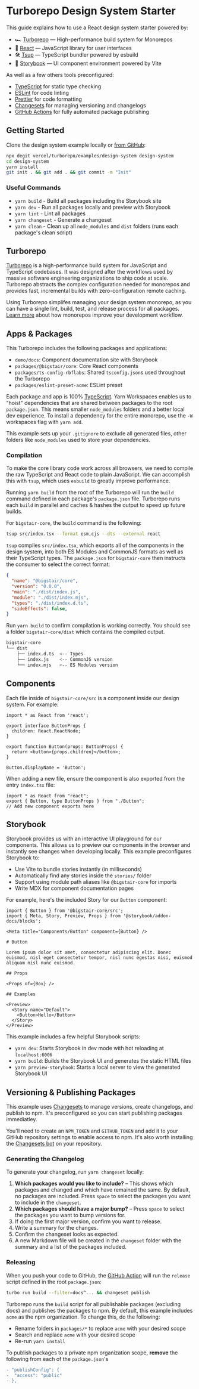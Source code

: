 # Turborepo Design System Starter

This guide explains how to use a React design system starter powered by:

- 🏎 [Turborepo](https://turborepo.org) — High-performance build system for Monorepos
- 🚀 [React](https://reactjs.org/) — JavaScript library for user interfaces
- 🛠 [Tsup](https://github.com/egoist/tsup) — TypeScript bundler powered by esbuild
- 📖 [Storybook](https://storybook.js.org/) — UI component environment powered by Vite

As well as a few others tools preconfigured:

- [TypeScript](https://www.typescriptlang.org/) for static type checking
- [ESLint](https://eslint.org/) for code linting
- [Prettier](https://prettier.io) for code formatting
- [Changesets](https://github.com/changesets/changesets) for managing versioning and changelogs
- [GitHub Actions](https://github.com/changesets/action) for fully automated package publishing

## Getting Started

Clone the design system example locally or [from GitHub](https://github.com/vercel/turborepo/tree/main/examples/design-system):

```bash
npx degit vercel/turborepo/examples/design-system design-system
cd design-system
yarn install
git init . && git add . && git commit -m "Init"
```

### Useful Commands

- `yarn build` - Build all packages including the Storybook site
- `yarn dev` - Run all packages locally and preview with Storybook
- `yarn lint` - Lint all packages
- `yarn changeset` - Generate a changeset
- `yarn clean` - Clean up all `node_modules` and `dist` folders (runs each package's clean script)

## Turborepo

[Turborepo](https://turborepo.org) is a high-performance build system for JavaScript and TypeScript codebases. It was designed after the workflows used by massive software engineering organizations to ship code at scale. Turborepo abstracts the complex configuration needed for monorepos and provides fast, incremental builds with zero-configuration remote caching.

Using Turborepo simplifes managing your design system monorepo, as you can have a single lint, build, test, and release process for all packages. [Learn more](https://vercel.com/blog/monorepos-are-changing-how-teams-build-software) about how monorepos improve your development workflow.

## Apps & Packages

This Turborepo includes the following packages and applications:

- `demo/docs`: Component documentation site with Storybook
- `packages/@bigstair/core`: Core React components
- `packages/ts-config-rbflabs`: Shared `tsconfig.json`s used throughout the Turborepo
- `packages/eslint-preset-acme`: ESLint preset

Each package and app is 100% [TypeScript](https://www.typescriptlang.org/). Yarn Workspaces enables us to "hoist" dependencies that are shared between packages to the root `package.json`. This means smaller `node_modules` folders and a better local dev experience. To install a dependency for the entire monorepo, use the `-W` workspaces flag with `yarn add`.

This example sets up your `.gitignore` to exclude all generated files, other folders like `node_modules` used to store your dependencies.

### Compilation

To make the core library code work across all browsers, we need to compile the raw TypeScript and React code to plain JavaScript. We can accomplish this with `tsup`, which uses `esbuild` to greatly improve performance.

Running `yarn build` from the root of the Turborepo will run the `build` command defined in each package's `package.json` file. Turborepo runs each `build` in parallel and caches & hashes the output to speed up future builds.

For `bigstair-core`, the `build` command is the following:

```bash
tsup src/index.tsx --format esm,cjs --dts --external react
```

`tsup` compiles `src/index.tsx`, which exports all of the components in the design system, into both ES Modules and CommonJS formats as well as their TypeScript types. The `package.json` for `bigstair-core` then instructs the consumer to select the correct format:

```json:bigstair-core/package.json
{
  "name": "@bigstair/core",
  "version": "0.0.0",
  "main": "./dist/index.js",
  "module": "./dist/index.mjs",
  "types": "./dist/index.d.ts",
  "sideEffects": false,
}
```

Run `yarn build` to confirm compilation is working correctly. You should see a folder `bigstair-core/dist` which contains the compiled output.

```bash
bigstair-core
└── dist
    ├── index.d.ts  <-- Types
    ├── index.js    <-- CommonJS version
    └── index.mjs   <-- ES Modules version
```

## Components

Each file inside of `bigstair-core/src` is a component inside our design system. For example:

```tsx:bigstair-core/src/Button.tsx
import * as React from 'react';

export interface ButtonProps {
  children: React.ReactNode;
}

export function Button(props: ButtonProps) {
  return <button>{props.children}</button>;
}

Button.displayName = 'Button';
```

When adding a new file, ensure the component is also exported from the entry `index.tsx` file:

```tsx:bigstair-core/src/index.tsx
import * as React from "react";
export { Button, type ButtonProps } from "./Button";
// Add new component exports here
```

## Storybook

Storybook provides us with an interactive UI playground for our components. This allows us to preview our components in the browser and instantly see changes when developing locally. This example preconfigures Storybook to:

- Use Vite to bundle stories instantly (in milliseconds)
- Automatically find any stories inside the `stories/` folder
- Support using module path aliases like `@bigstair-core` for imports
- Write MDX for component documentation pages

For example, here's the included Story for our `Button` component:

```js:apps/docs/stories/button.stories.mdx
import { Button } from '@bigstair-core/src';
import { Meta, Story, Preview, Props } from '@storybook/addon-docs/blocks';

<Meta title="Components/Button" component={Button} />

# Button

Lorem ipsum dolor sit amet, consectetur adipiscing elit. Donec euismod, nisl eget consectetur tempor, nisl nunc egestas nisi, euismod aliquam nisl nunc euismod.

## Props

<Props of={Box} />

## Examples

<Preview>
  <Story name="Default">
    <Button>Hello</Button>
  </Story>
</Preview>
```

This example includes a few helpful Storybook scripts:

- `yarn dev`: Starts Storybook in dev mode with hot reloading at `localhost:6006`
- `yarn build`: Builds the Storybook UI and generates the static HTML files
- `yarn preview-storybook`: Starts a local server to view the generated Storybook UI

## Versioning & Publishing Packages

This example uses [Changesets](https://github.com/changesets/changesets) to manage versions, create changelogs, and publish to npm. It's preconfigured so you can start publishing packages immediatley.

You'll need to create an `NPM_TOKEN` and `GITHUB_TOKEN` and add it to your GitHub repository settings to enable access to npm. It's also worth installing the [Changesets bot](https://github.com/apps/changeset-bot) on your repository.

### Generating the Changelog

To generate your changelog, run `yarn changeset` locally:

1. **Which packages would you like to include?** – This shows which packages and changed and which have remained the same. By default, no packages are included. Press `space` to select the packages you want to include in the `changeset`.
1. **Which packages should have a major bump?** – Press `space` to select the packages you want to bump versions for.
1. If doing the first major version, confirm you want to release.
1. Write a summary for the changes.
1. Confirm the changeset looks as expected.
1. A new Markdown file will be created in the `changeset` folder with the summary and a list of the packages included.

### Releasing

When you push your code to GitHub, the [GitHub Action](https://github.com/changesets/action) will run the `release` script defined in the root `package.json`:

```bash
turbo run build --filter=docs^... && changeset publish
```

Turborepo runs the `build` script for all publishable packages (excluding docs) and publishes the packages to npm. By default, this example includes `acme` as the npm organization. To change this, do the following:

- Rename folders in `packages/*` to replace `acme` with your desired scope
- Search and replace `acme` with your desired scope
- Re-run `yarn install`

To publish packages to a private npm organization scope, **remove** the following from each of the `package.json`'s

```diff
- "publishConfig": {
-  "access": "public"
- },
```
